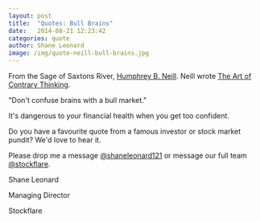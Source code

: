 ```yaml
---
layout: post
title:  "Quotes: Bull Brains"
date:   2014-08-21 12:23:42
categories: quote
author: Shane Leonard
image: /img/quote-neill-bull-brains.jpg
---
```


From the Sage of Saxtons River, [Humphrey B. Neill](http://www.businessinsider.com/the-sage-of-saxtons-river-2011-3). Neill wrote [The Art of Contrary Thinking](http://www.amazon.com/Art-Contrary-Thinking-Humphrey-Neill/dp/087004110X).

"Don't confuse brains with a bull market."

It's dangerous to your financial health when you get too confident.

Do you have a favourite quote from a famous investor or stock market pundit? We'd love to hear it.

Please drop me a message [@shaneleonard121](https://twitter.com/shaneleonard121) or message our full team [@stockflare](https://twitter.com/stockflare).

Shane Leonard

Managing Director

Stockflare